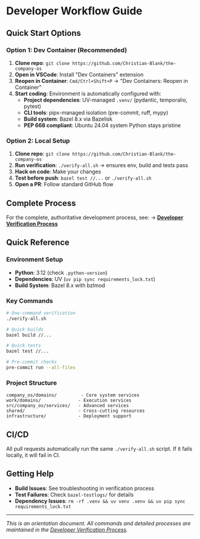 # Developer Workflow Guide

## Quick Start Options

### Option 1: Dev Container (Recommended)
1. **Clone repo**: `git clone https://github.com/Christian-Blank/the-company-os`
2. **Open in VSCode**: Install "Dev Containers" extension
3. **Reopen in Container**: `Cmd/Ctrl+Shift+P` → "Dev Containers: Reopen in Container"
4. **Start coding**: Environment is automatically configured with:
   - **Project dependencies**: UV-managed `.venv/` (pydantic, temporalio, pytest)
   - **CLI tools**: pipx-managed isolation (pre-commit, ruff, mypy)
   - **Build system**: Bazel 8.x via Bazelisk
   - **PEP 668 compliant**: Ubuntu 24.04 system Python stays pristine

### Option 2: Local Setup
1. **Clone repo**: `git clone https://github.com/Christian-Blank/the-company-os`
2. **Run verification**: `./verify-all.sh` → ensures env, build and tests pass
3. **Hack on code**: Make your changes
4. **Test before push**: `bazel test //...` or `./verify-all.sh`
5. **Open a PR**: Follow standard GitHub flow

## Complete Process

For the complete, authoritative development process, see:
→ **[Developer Verification Process](company_os/domains/processes/data/developer-verification.process.md)**

## Quick Reference

### Environment Setup
- **Python**: 3.12 (check `.python-version`)
- **Dependencies**: UV (`uv pip sync requirements_lock.txt`)
- **Build System**: Bazel 8.x with bzlmod

### Key Commands
```bash
# One-command verification
./verify-all.sh

# Quick builds
bazel build //...

# Quick tests
bazel test //...

# Pre-commit checks
pre-commit run --all-files
```

### Project Structure
```
company_os/domains/         - Core system services
work/domains/              - Execution services
src/company_os/services/   - Advanced services
shared/                    - Cross-cutting resources
infrastructure/            - Deployment support
```

## CI/CD

All pull requests automatically run the same `./verify-all.sh` script. If it fails locally, it will fail in CI.

## Getting Help

- **Build Issues**: See troubleshooting in verification process
- **Test Failures**: Check `bazel-testlogs/` for details
- **Dependency Issues**: `rm -rf .venv && uv venv .venv && uv pip sync requirements_lock.txt`

---

*This is an orientation document. All commands and detailed processes are maintained in the [Developer Verification Process](company_os/domains/processes/data/developer-verification.process.md).*
